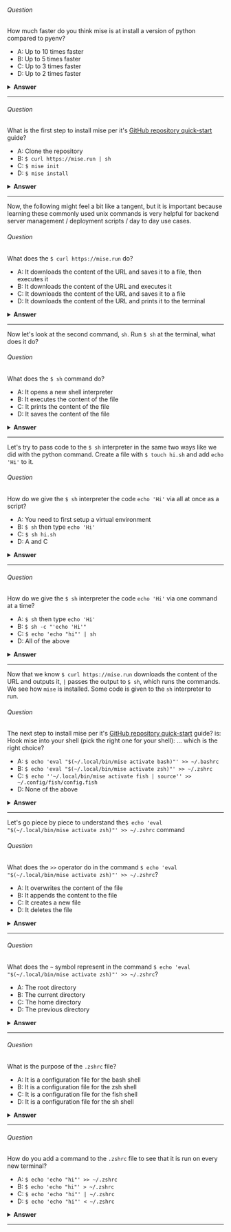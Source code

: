 ###### Question

How much faster do you think mise is at install a version of python compared to pyenv?

- A: Up to 10 times faster
- B: Up to 5 times faster
- C: Up to 3 times faster
- D: Up to 2 times faster

<details><summary><b>Answer</b></summary>
<p>

#### Answer: A

According to the `mise` GitHub repository, it can be up to 10 times faster than `pyenv` for installing Python versions.
</p>
</details>

---

###### Question

What is the first step to install mise per it's [GitHub repository quick-start](https://github.com/jdx/mise?tab=readme-ov-file#quickstart) guide?

- A: Clone the repository
- B: `$ curl https://mise.run | sh`
- C: `$ mise init`
- D: `$ mise install`

<details><summary><b>Answer</b></summary>
<p>

#### Answer: B

</p>
</details>

---

Now, the following might feel a bit like a tangent, but it is important because learning these commonly used unix commands is very helpful for backend server management / deployment scripts / day to day use cases.

###### Question

What does the `$ curl https://mise.run` do?

- A: It downloads the content of the URL and saves it to a file, then executes it
- B: It downloads the content of the URL and executes it
- C: It downloads the content of the URL and saves it to a file
- D: It downloads the content of the URL and prints it to the terminal

<details><summary><b>Answer</b></summary>
<p>

#### Answer: D

</p>
</details>

---

Now let's look at the second command, `sh`. Run `$ sh` at the terminal, what does it do?

###### Question

What does the `$ sh` command do?

- A: It opens a new shell interpreter
- B: It executes the content of the file
- C: It prints the content of the file
- D: It saves the content of the file

<details><summary><b>Answer</b></summary>
<p>

#### Answer: A

</p>
</details>

---

Let's try to pass code to the `$ sh` interpreter in the same two ways like we did with the python command. Create a file with `$ touch hi.sh` and add `echo 'Hi'` to it.

###### Question

How do we give the `$ sh` interpreter the code `echo 'Hi'` via all at once as a script?

- A: You need to first setup a virtual environment
- B: `$ sh` then type `echo 'Hi'`
- C: `$ sh hi.sh`
- D: A and C

<details><summary><b>Answer</b></summary>
<p>

#### Answer: C

</p>
</details>

---

###### Question

How do we give the `$ sh` interpreter the code `echo 'Hi'` via one command at a time?

- A: `$ sh` then type `echo 'Hi'`
- B: `$ sh -c "'echo 'Hi'"`
- C: `$ echo 'echo "hi"' | sh`
- D: All of the above

<details><summary><b>Answer</b></summary>
<p>

#### Answer: D

Though all of these work we want understand the `$ echo 'echo "hi"' | sh` the most. This is because it is a common pattern to pipe the output of one command to another command as `$ curl https://mise.run` | sh does. Why doesn't `$ echo 'hi' | sh` not work? The error you get is `sh: 1: hi: not found`. This is because echo outputs 'hi', which is not a valid command. Hence, we need to double echo
</p>
</details>

---

Now that we know `$ curl https://mise.run` downloads the content of the URL and outputs it, `|` passes the output to `$ sh`, which runs the commands. We see how `mise` is installed. Some code is given to the `sh` interpreter to run.

###### Question

The next step to install mise per it's [GitHub repository quick-start](https://github.com/jdx/mise?tab=readme-ov-file#quickstart) guide? is: Hook mise into your shell (pick the right one for your shell): ... which is the right choice?

- A: `$ echo 'eval "$(~/.local/bin/mise activate bash)"' >> ~/.bashrc`
- B: `$ echo 'eval "$(~/.local/bin/mise activate zsh)"' >> ~/.zshrc`
- C: `$ echo ''~/.local/bin/mise activate fish | source'' >> ~/.config/fish/config.fish`
- D: None of the above

<details><summary><b>Answer</b></summary>
<p>

#### Answer: B

If you are on a macOS, `$ zsh` is set as your default shell.
</p>
</details>

---

Let's go piece by piece to understand the`$ echo 'eval "$(~/.local/bin/mise activate zsh)"' >> ~/.zshrc` command

###### Question

What does the `>>` operator do in the command `$ echo 'eval "$(~/.local/bin/mise activate zsh)"' >> ~/.zshrc`?

- A: It overwrites the content of the file
- B: It appends the content to the file
- C: It creates a new file
- D: It deletes the file

<details><summary><b>Answer</b></summary>
<p>

#### Answer: B

The `>>` operator appends the content to the file, while `>` would overwrite the file.
</p>
</details>

---

###### Question

What does the `~` symbol represent in the command `$ echo 'eval "$(~/.local/bin/mise activate zsh)"' >> ~/.zshrc`?

- A: The root directory
- B: The current directory
- C: The home directory
- D: The previous directory

<details><summary><b>Answer</b></summary>
<p>

#### Answer: C

The `~` symbol represents the home directory of the current user.
</p>
</details>

---

###### Question

What is the purpose of the `.zshrc` file?

- A: It is a configuration file for the bash shell
- B: It is a configuration file for the zsh shell
- C: It is a configuration file for the fish shell
- D: It is a configuration file for the sh shell

<details><summary><b>Answer</b></summary>
<p>

#### Answer: B

The `.zshrc` file is a configuration file for the zsh shell, where you can set environment variables, aliases, and other settings.
</p>
</details>

---

###### Question

How do you add a command to the `.zshrc` file to see that it is run on every new terminal?

- A: `$ echo 'echo "hi"' >> ~/.zshrc`
- B: `$ echo 'echo "hi"' > ~/.zshrc`
- C: `$ echo 'echo "hi"' | ~/.zshrc`
- D: `$ echo 'echo "hi"' < ~/.zshrc`

<details><summary><b>Answer</b></summary>
<p>

#### Answer: A

The `>>` operator appends the command `echo 'hi'` to the `.zshrc` file, so it will be executed every time a new terminal is opened.
</p>
</details>

---

